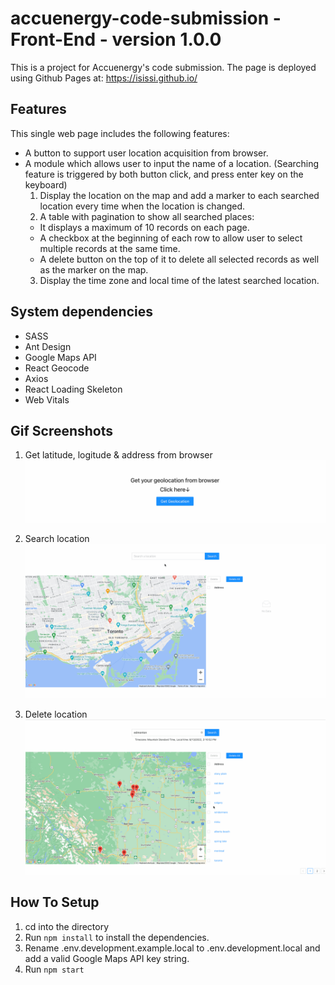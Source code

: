 # accuenergy-code-submission - Front-End - version 1.0.0

This is a project for Accuenergy's code submission. 
The page is deployed using Github Pages at: https://isissi.github.io/

## Features
This single web page includes the following features: 
- A button to support user location acquisition from browser.
- A module which allows user to input the name of a location. (Searching feature is triggered by both button click, and press enter key on the keyboard)
  1. Display the location on the map and add a marker to each searched location every time when the location is changed.
  2. A table with pagination to show all searched places:
    - It displays a maximum of 10 records on each page.
    - A checkbox at the beginning of each row to allow user to select multiple records at the same time.
    - A delete button on the top of it to delete all selected records as well as the marker on the map.
  3. Display the time zone and local time of the latest searched location. 

## System dependencies
- SASS
- Ant Design
- Google Maps API
- React Geocode
- Axios
- React Loading Skeleton
- Web Vitals

## Gif Screenshots
1. Get latitude, logitude & address from browser
![Get geolocation](https://github.com/isissi/accuenergy-code-submission/blob/main/public/screenshots/getGeolocation.gif?raw=true "Get geolocation")

2. Search location
![Search location](https://github.com/isissi/accuenergy-code-submission/blob/main/public/screenshots/searchLocation.gif?raw=true "Search location")

3. Delete location
![Delete location](https://github.com/isissi/accuenergy-code-submission/blob/main/public/screenshots/deleteLocation.gif?raw=true "Delete location")

## How To Setup
1. cd into the directory 
2. Run `npm install` to install the dependencies.
3. Rename .env.development.example.local to .env.development.local and add a valid Google Maps API key string.
4. Run `npm start`
